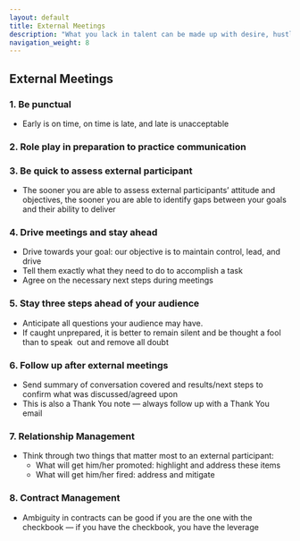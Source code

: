 ```yaml
---
layout: default
title: External Meetings
description: "What you lack in talent can be made up with desire, hustle, and giving 110% all the time."
navigation_weight: 8
---
```


## External Meetings

### 1. Be punctual
* Early is on time, on time is late, and late is unacceptable 

### 2. Role play in preparation to practice communication  

### 3. Be quick to assess external participant  
* The sooner you are able to assess external participants’ attitude and objectives, the sooner you are able to identify gaps between your goals and their ability to deliver

### 4. Drive meetings and stay ahead
* Drive towards your goal: our objective is to maintain control, lead, and drive  
* Tell them exactly what they need to do to accomplish a task  
* Agree on the necessary next steps during meetings  

### 5. Stay three steps ahead of your audience
* Anticipate all questions your audience may have.
* If caught unprepared, it is better to remain silent and be thought a fool than to speak  out and remove all doubt  

### 6. Follow up after external meetings
* Send summary of conversation covered and results/next steps to confirm what was discussed/agreed upon  
* This is also a Thank You note — always follow up with a Thank You email  

### 7. Relationship Management 
* Think through two things that matter most to an external participant:
  * What will get him/her promoted: highlight and address these items  
  * What will get him/her fired: address and mitigate  

### 8. Contract Management  
* Ambiguity in contracts can be good if you are the one with the checkbook — if you have the checkbook, you have the leverage